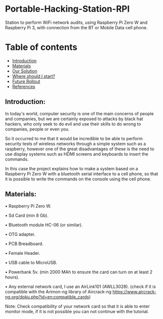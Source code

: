 # Portable-Hacking-Station-RPI
Station to perform WiFi network audits, using Raspberry Pi Zero W and Raspberry Pi 3, with connection from the BT or Mobile Data cell phone.

# Table of contents
* [Introduction](#introduction)
* [Materials](#materials)
* [Our Solution](#our-solution)
* [Where should I start?](#where-should-i-start)
* [Future Rollout](#future-rollout)
* [References](#references)

## Introduction:

In today's world, computer security is one of the main concerns of people and companies, but we are certainly exposed to attacks by black hat hackers, who only seek to do evil and use their skills to do wrong to companies, people or even you.

So it occurred to me that it would be incredible to be able to perform security tests of wireless networks through a simple system such as a raspberry, however one of the great disadvantages of these is the need to use display systems such as HDMI screens and keyboards to insert the commands.

In this case the project explains how to make a system based on a Raspberry Pi Zero W with a bluetooth serial interface to a cell phone, so that it is possible to write the commands on the console using the cell phone.

## Materials:

• Raspberry Pi Zero W.

• Sd Card (min 8 Gb).

• Bluetooth module HC-06 (or similar).

• OTG adapter.

• PCB Breadboard.

• Female Header.

• USB cable to MicroUSB.

• Powerbank 5v.
(min 2000 MAh to ensure the card can turn on at least 2 hours).

• Any external network card, I use an AirLink101 (AWLL3028).
(check if it is compatible with the Arimon-ng library of Aircrack-ng https://www.aircrack-ng.org/doku.php?id=en:compatible_cards)

Note: Check compatibility of your network card so that it is able to enter monitor mode, if it is not possible you can not continue with the tutorial.


